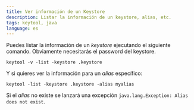 ```yaml
---
title: Ver información de un Keystore
description: Listar la información de un keystore, alias, etc.
tags: keytool, java
language: es
---
```

Puedes listar la información de un _keystore_ ejecutando el siguiente comando. Obviamente necesitarás el password del keystore.

```
keytool -v -list -keystore .keystore
```

Y si quieres ver la información para un _alias_ específico:

```
keytool -list -keystore .keystore -alias myalias
```

Si el _alias_ no existe se lanzará una excepción `java.lang.Exception: Alias does not exist`.